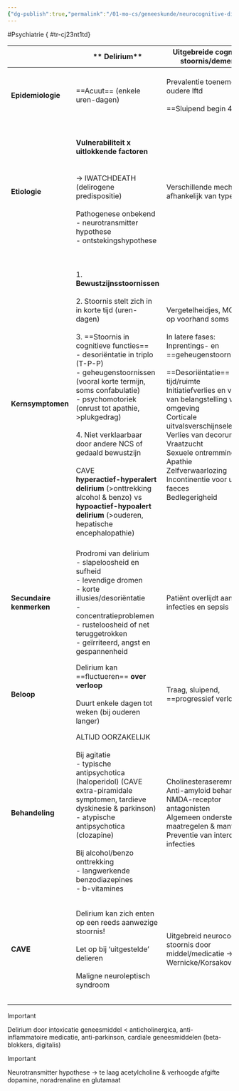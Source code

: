 ```yaml
---
{"dg-publish":true,"permalink":"/01-mo-cs/geneeskunde/neurocognitive-disorders/","noteIcon":"","created":"2024-11-24T10:55:44.729+01:00","updated":"2024-12-29T13:58:44.207+01:00"}
---
```


#Psychiatrie
{ #tr-cj23nt1td}


|                          | **  Delirium**                                                                                                                                                                                                                                                                                                                                                                                                                                                                                                                                                 | **Uitgebreide cognitieve stoornis/dementie**                                                                                                                                                                                                                                                                                                                                                                                                      | **Depressieve stoornis**                                                                                                                                                                                                                                                                                                                                                                                                                                                                                                                                                                                                                                                                          |
| ------------------------ | -------------------------------------------------------------------------------------------------------------------------------------------------------------------------------------------------------------------------------------------------------------------------------------------------------------------------------------------------------------------------------------------------------------------------------------------------------------------------------------------------------------------------------------------------------------- | ------------------------------------------------------------------------------------------------------------------------------------------------------------------------------------------------------------------------------------------------------------------------------------------------------------------------------------------------------------------------------------------------------------------------------------------------- | ------------------------------------------------------------------------------------------------------------------------------------------------------------------------------------------------------------------------------------------------------------------------------------------------------------------------------------------------------------------------------------------------------------------------------------------------------------------------------------------------------------------------------------------------------------------------------------------------------------------------------------------------------------------------------------------------- |
| **Epidemiologie**        | ==Acuut== (enkele uren-dagen)                                                                                                                                                                                                                                                                                                                                                                                                                                                                                                                                  | Prevalentie toenemend op oudere lftd  <br>  <br>==Sluipend begin 45-70j                                                                                                                                                                                                                                                                                                                                                                           | 14,8 %  <br>V x 2 > M  <br>Mediane leeftijd 27-28j (adolescentie tot late leven)  <br>  <br>==Variable onset==                                                                                                                                                                                                                                                                                                                                                                                                                                                                                                                                                                                    |
| **Etiologie**            | **Vulnerabiliteit x uitlokkende factoren  <br>  <br>**  <br>→ IWATCHDEATH (delirogene predispositie)  <br>  <br>Pathogenese onbekend  <br>- neurotransmitter hypothese  <br>- ontstekingshypothese                                                                                                                                                                                                                                                                                                                                                             | Verschillende mechanisme afhankelijk van type                                                                                                                                                                                                                                                                                                                                                                                                     | Duidelijke genetische voorbeschiktheid  <br>Gestoorde HPA-as (50% fails dexamethasne test)  <br>Mono-amine hypothese  <br>BDNF  <br>Immunologische factoren  <br>Cognitieve factoren die depressie in stand houden  <br>  <br>**! Persoonlijkheidsstoornissen !  <br>  <br>**Sociale factoren                                                                                                                                                                                                                                                                                                                                                                                                     |
| **Kernsymptomen**        | 1. **Bewustzijnsstoornissen**  <br>  <br>2. Stoornis stelt zich in in korte tijd (uren-dagen)  <br>  <br>3.  ==Stoornis in cognitieve functies==  <br>- desoriëntatie in triplo (T-P-P)  <br>- geheugenstoornissen (vooral korte termijn, soms confabulatie)  <br>- psychomotoriek (onrust tot apathie, >plukgedrag)  <br>  <br>4. Niet verklaarbaar door andere NCS of gedaald bewustzijn  <br>  <br>CAVE  <br>**hyperactief-hyperalert delirium** (>onttrekking alcohol & benzo) vs **hypoactief-hypoalert delirium** (>ouderen, hepatische encephalopathie) | Vergetelheidjes, MCI jaren op voorhand soms  <br>  <br>In latere fases:  <br>Inprentings- en  <br>==geheugenstoornissen==  <br>  <br>==Desoriëntatie== in tijd/ruimte  <br>Initiatiefverlies en verlies van belangstelling voor de omgeving  <br>Corticale uitvalsverschijnselen  <br>Verlies van decorum  <br>Vraatzucht  <br>Sexuele ontremming  <br>Apathie  <br>Zelfverwaarlozing  <br>Incontinentie voor urine en faeces  <br>Bedlegerigheid | **Stemmingsstoornissen centraal  <br>  <br>  <br>**Afwijkingen in **5 of meer** symptoomdomeinen (sws 1 en 2), **bijna elke dag voor 2 weken**  <br>- depressieve stemming of irritabiliteit (kinderen)  <br>- interesseverlies/anhedonie  <br>- gewichtsverlies/toename  <br>- insomnie (80%) /hypersomnie (20%)  <br>- psychomotore agitatie/retardatie (80%)  <br>- energieverlies  <br>- gevoelens van waardeloosheid of schuld  <br>- cognitie: concentratieverlies of besluiteloosheid  <br>-  ==geheugen intact==  <br>- gedachten aan de dood (BEVRAGEN!, hopeloosheid belangrijkste voorspeller)  <br>  <br>Niet door een somatische aandoening, (genees)middel of psychotische stoornis |
| **Secundaire kenmerken** | Prodromi van delirium  <br>- slapeloosheid en sufheid  <br>- levendige dromen  <br>- korte illusies/desoriëntatie  <br>- concentratieproblemen  <br>- rusteloosheid of net teruggetrokken  <br>- geïrriteerd, angst en gespannenheid                                                                                                                                                                                                                                                                                                                           | Patiënt overlijdt aan infecties en sepsis                                                                                                                                                                                                                                                                                                                                                                                                         | Vaak middelenmisbruik                                                                                                                                                                                                                                                                                                                                                                                                                                                                                                                                                                                                                                                                             |
| **Beloop**               | Delirium kan ==fluctueren== **over verloop**  <br>  <br>Duurt enkele dagen tot weken (bij ouderen langer)                                                                                                                                                                                                                                                                                                                                                                                                                                                      | Traag, sluipend, ==progressief verloop==                                                                                                                                                                                                                                                                                                                                                                                                          | 50% recidiveert, toenemend na elke episode  <br>  <br>Bij ernstige depressies komt 25% niet in remissie  <br>  <br>  <br>==Diurnale variatie==                                                                                                                                                                                                                                                                                                                                                                                                                                                                                                                                                    |
| **Behandeling**          | ALTIJD OORZAKELIJK  <br>  <br>Bij agitatie  <br>- typische antipsychotica (haloperidol) (CAVE extra-piramidale symptomen, tardieve dyskinesie & parkinson)  <br>- atypische antipsychotica (clozapine)  <br>  <br>Bij alcohol/benzo onttrekking  <br>- langwerkende benzodiazepines  <br>- b-vitamines                                                                                                                                                                                                                                                         | Cholinesteraseremmers  <br>Anti-amyloid behandeling  <br>NMDA-receptor antagonisten  <br>Algemeen ondersteunende maatregelen & mantelzorg  <br>Preventie van intercurrente infecties                                                                                                                                                                                                                                                              | Psycho-educatie belangrijkste instrument! → beter inzicht en therapietrouw  <br>  <br>Lichte depressie → medicatie = psychotherapie  <br>Ernstige depressie → medicatie > psychotherapie (ook bij suïcidaliteit, fam anamnese +, sociaal steunsysteem -, gebrekkig leervermogen, vroeger aanslaan van medicatie…)  <br>  <br>TCA, SSRI, SNRI, NDRI, Ketamine                                                                                                                                                                                                                                                                                                                                      |
| **CAVE**                 | Delirium kan zich enten op een reeds aanwezige stoornis!  <br>  <br>Let op bij ‘uitgestelde’ delieren  <br>  <br>Maligne neuroleptisch syndroom                                                                                                                                                                                                                                                                                                                                                                                                                | Uitgebreid neurocognitieve stoornis door middel/medicatie → Wernicke/Korsakov                                                                                                                                                                                                                                                                                                                                                                     | Betrokkenheid schade aan **fronto-subcorticale circuits** is belangrijk! (bv Parkinson)  <br>  <br>**Drugs & alcohol** → let op voor suïcide, remmende factoren vallen weg  <br>Nood aan  <br>**afbouw** antidepressiva → dervingssymptomen voorkomen                                                                                                                                                                                                                                                                                                                                                                                                                                             |


> [!important]  
> Delirium door intoxicatie geneesmiddel < anticholinergica, anti-inflammatoire medicatie, anti-parkinson, cardiale geneesmiddelen (beta-blokkers, digitalis)  
  
> [!important]  
> Neurotransmitter hypothese → te laag acetylcholine & verhoogde afgifte dopamine, noradrenaline en glutamaat